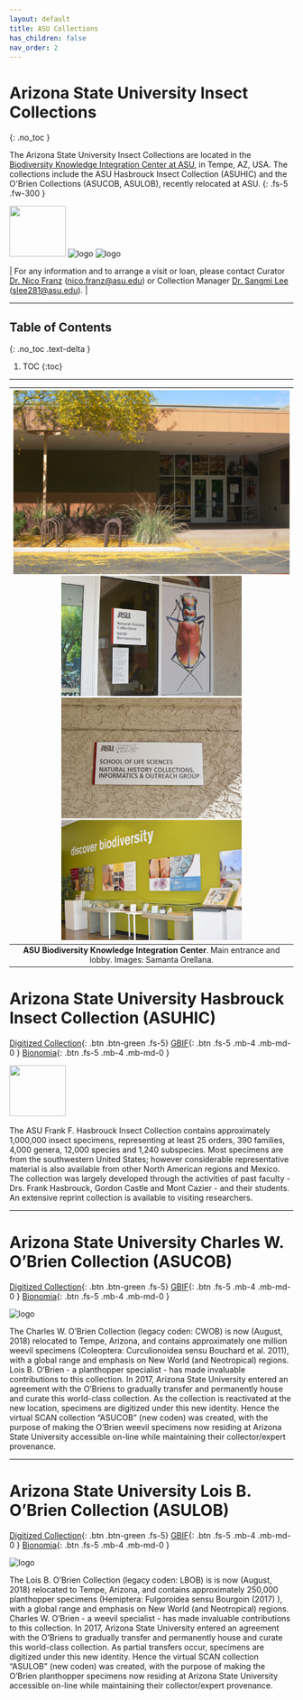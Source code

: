 ```yaml
---
layout: default
title: ASU Collections
has_children: false
nav_order: 2
---
```


# Arizona State University Insect Collections
{: .no_toc }

The Arizona State University Insect Collections are located in the [Biodiversity Knowledge Integration Center at ASU](https://biokic.asu.edu/), in Tempe, AZ, USA. The collections include the ASU Hasbrouck Insect Collection (ASUHIC) and the O'Brien Collections (ASUCOB, ASULOB), recently relocated at ASU.
{: .fs-5 .fw-300 }

<img src="https://serv.biokic.asu.edu/ecdysis/content/collicon/asu-asuhic.jpg" alt="" width="100" height="90"> <img src="https://serv.biokic.asu.edu/ecdysis/content/collicon/asu-asucob.jpg" alt="logo" width="100" height="90"> <img src="https://serv.biokic.asu.edu/ecdysis/content/collicon/asu-asulob.jpg" alt="logo" width="100" height="90"> 

| For any information and to arrange a visit or loan, please contact Curator [Dr. Nico Franz](https://search.asu.edu/profile/1804402) (nico.franz@asu.edu) or Collection Manager [Dr. Sangmi Lee](https://search.asu.edu/profile/1876693) (slee281@asu.edu). |

---

## Table of Contents
{: .no_toc .text-delta }

1. TOC
{:toc}

---

| <img src="https://github.com/asucollections/asucollections.github.io/blob/main/static/BioKIC2022.jpg?raw=true" alt="BioKIC"> <img src="https://github.com/asucollections/asucollections.github.io/blob/main/static/BioKIC2022Entrance2022.jpg?raw=true" alt="BioKIC" width="320" height="213.4"> <img src="https://github.com/asucollections/asucollections.github.io/blob/main/static/BioKIC2022Sign2022.jpg?raw=true" alt="BioKIC" width="320" height="213.4"> <img src="https://github.com/asucollections/asucollections.github.io/blob/main/static/BioKIC2022Lobby2022.jpg?raw=true" alt="BioKIC" width="320" height="213.4"> | 
|:--:| 
|**ASU Biodiversity Knowledge Integration Center**. Main entrance and lobby. Images: Samanta Orellana.|



# Arizona State University Hasbrouck Insect Collection (ASUHIC)

[Digitized Collection](https://serv.biokic.asu.edu/ecdysis/collections/misc/collprofiles.php?collid=1){: .btn .btn-green .fs-5}  [GBIF](https://www.gbif.org/dataset/750b7bfc-3577-4b26-8aaf-3e4be9f0d639){: .btn .fs-5 .mb-4 .mb-md-0 } [Bionomia](https://bionomia.net/dataset/750b7bfc-3577-4b26-8aaf-3e4be9f0d639){: .btn .fs-5 .mb-4 .mb-md-0 } 

<img src="https://serv.biokic.asu.edu/ecdysis/content/collicon/asu-asuhic.jpg" alt="" width="100" height="90"> 

The ASU Frank F. Hasbrouck Insect Collection contains approximately 1,000,000 insect specimens, representing at least 25 orders, 390 families, 4,000 genera, 12,000 species and 1,240 subspecies. Most specimens are from the southwestern United States; however considerable representative material is also available from other North American regions and Mexico. The collection was largely developed through the activities of past faculty - Drs. Frank Hasbrouck, Gordon Castle and Mont Cazier - and their students. An extensive reprint collection is available to visiting researchers. 

---

# Arizona State University Charles W. O’Brien Collection (ASUCOB)

[Digitized Collection](https://serv.biokic.asu.edu/ecdysis/collections/misc/collprofiles.php?collid=2){: .btn .btn-green .fs-5}  [GBIF](https://www.gbif.org/dataset/14aff274-bf79-4a74-86ce-fb8b115adbf3){: .btn .fs-5 .mb-4 .mb-md-0 } [Bionomia](https://bionomia.net/dataset/14aff274-bf79-4a74-86ce-fb8b115adbf3){: .btn .fs-5 .mb-4 .mb-md-0 } 

<img src="https://serv.biokic.asu.edu/ecdysis/content/collicon/asu-asucob.jpg" alt="logo" width="100" height="90">

The Charles W. O’Brien Collection (legacy coden: CWOB) is now (August, 2018) relocated to Tempe, Arizona, and contains approximately one million weevil specimens (Coleoptera: Curculionoidea sensu Bouchard et al. 2011), with a global range and emphasis on New World (and Neotropical) regions. Lois B. O’Brien - a planthopper specialist - has made invaluable contributions to this collection. In 2017, Arizona State University entered an agreement with the O’Briens to gradually transfer and permanently house and curate this world-class collection. As the collection is reactivated at the new location, specimens are digitized under this new identity. Hence the virtual SCAN collection “ASUCOB” (new coden) was created, with the purpose of making the O’Brien weevil specimens now residing at Arizona State University accessible on-line while maintaining their collector/expert provenance. 

---

# Arizona State University Lois B. O’Brien Collection (ASULOB)

[Digitized Collection](https://serv.biokic.asu.edu/ecdysis/collections/misc/collprofiles.php?collid=3){: .btn .btn-green .fs-5}  [GBIF](https://www.gbif.org/dataset/78a151c6-19aa-4840-86a7-6fbd84acccce){: .btn .fs-5 .mb-4 .mb-md-0 } [Bionomia](https://bionomia.net/dataset/78a151c6-19aa-4840-86a7-6fbd84acccce){: .btn .fs-5 .mb-4 .mb-md-0 } 
 
<img src="https://serv.biokic.asu.edu/ecdysis/content/collicon/asu-asulob.jpg" alt="logo" width="100" height="90"> 

The Lois B. O’Brien Collection (legacy coden: LBOB) is is now (August, 2018) relocated to Tempe, Arizona, and contains approximately 250,000 planthopper specimens (Hemiptera: Fulgoroidea sensu Bourgoin (2017) ), with a global range and emphasis on New World (and Neotropical) regions. Charles W. O’Brien - a weevil specialist - has made invaluable contributions to this collection. In 2017, Arizona State University entered an agreement with the O’Briens to gradually transfer and permanently house and curate this world-class collection. As partial transfers occur, specimens are digitized under this new identity. Hence the virtual SCAN collection “ASULOB” (new coden) was created, with the purpose of making the O’Brien planthopper specimens now residing at Arizona State University accessible on-line while maintaining their collector/expert provenance.
